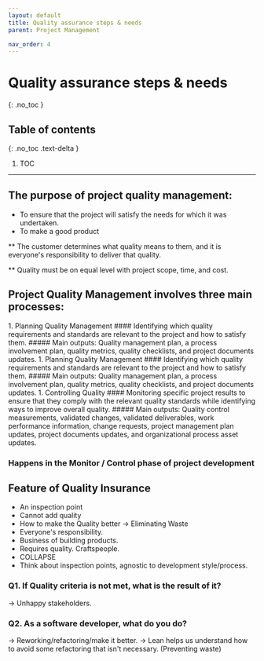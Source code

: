 ```yaml
---
layout: default
title: Quality assurance steps & needs
parent: Project Management

nav_order: 4
---
```


# Quality assurance steps & needs
{: .no_toc }

## Table of contents
{: .no_toc .text-delta }

1. TOC

---

## The purpose of project quality management:
* To ensure that the project will satisfy the needs for which it was undertaken. 
* To make a good product

** The customer determines what quality means to them, and it is everyone's responsibility to deliver that quality.

** Quality must be on equal level with project scope, time, and cost.

## Project Quality Management involves three main processes:
<div class="code-example" markdown="1">
1. Planning Quality Management 
#### Identifying which quality requirements and standards are relevant to the project and how to satisfy them.
##### Main outputs: Quality management plan, a process involvement plan, quality metrics, quality checklists, and project documents updates.
1. Planning Quality Management 
#### Identifying which quality requirements and standards are relevant to the project and how to satisfy them.
##### Main outputs: Quality management plan, a process involvement plan, quality metrics, quality checklists, and project documents updates.
1. Controlling Quality 
#### Monitoring specific project results to ensure that they comply with the relevant quality standards while identifying ways to improve overall quality.
##### Main outputs: Quality control measurements, validated changes, validated deliverables, work performance information, change requests, project management plan updates, project documents updates, and organizational process asset updates.
</div>


### Happens in the Monitor / Control phase of project development

## Feature of  Quality Insurance 
* An inspection point
* Cannot add quality
* How to make the Quality better -> Eliminating Waste
* Everyone's responsibility.
* Business of building products.
* Requires quality. Craftspeople.
* COLLAPSE
* Think about inspection points, agnostic to development style/process. 

### Q1. If Quality criteria is not met, what is the result of it? 
 ->  Unhappy stakeholders. 
 
### Q2. As a software developer, what do you do?

 -> Reworking/refactoring/make it better.
 -> Lean helps us understand how to avoid some refactoring that isn't necessary. (Preventing waste)
